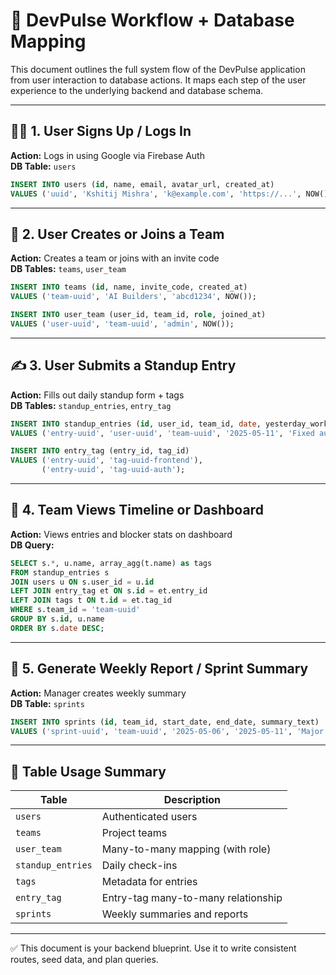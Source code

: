 
# 🔁 DevPulse Workflow + Database Mapping

This document outlines the full system flow of the DevPulse application from user interaction to database actions. It maps each step of the user experience to the underlying backend and database schema.

---

## 🧍‍♂️ 1. User Signs Up / Logs In

**Action:** Logs in using Google via Firebase Auth  
**DB Table:** `users`

```sql
INSERT INTO users (id, name, email, avatar_url, created_at)
VALUES ('uuid', 'Kshitij Mishra', 'k@example.com', 'https://...', NOW());
```

---

## 👥 2. User Creates or Joins a Team

**Action:** Creates a team or joins with an invite code  
**DB Tables:** `teams`, `user_team`

```sql
INSERT INTO teams (id, name, invite_code, created_at)
VALUES ('team-uuid', 'AI Builders', 'abcd1234', NOW());

INSERT INTO user_team (user_id, team_id, role, joined_at)
VALUES ('user-uuid', 'team-uuid', 'admin', NOW());
```

---

## ✍️ 3. User Submits a Standup Entry

**Action:** Fills out daily standup form + tags  
**DB Tables:** `standup_entries`, `entry_tag`

```sql
INSERT INTO standup_entries (id, user_id, team_id, date, yesterday_work, today_plan, blockers, created_at)
VALUES ('entry-uuid', 'user-uuid', 'team-uuid', '2025-05-11', 'Fixed auth bug', 'Start API integration', 'None', NOW());

INSERT INTO entry_tag (entry_id, tag_id)
VALUES ('entry-uuid', 'tag-uuid-frontend'),
       ('entry-uuid', 'tag-uuid-auth');
```

---

## 🧾 4. Team Views Timeline or Dashboard

**Action:** Views entries and blocker stats on dashboard  
**DB Query:**

```sql
SELECT s.*, u.name, array_agg(t.name) as tags
FROM standup_entries s
JOIN users u ON s.user_id = u.id
LEFT JOIN entry_tag et ON s.id = et.entry_id
LEFT JOIN tags t ON t.id = et.tag_id
WHERE s.team_id = 'team-uuid'
GROUP BY s.id, u.name
ORDER BY s.date DESC;
```

---

## 📆 5. Generate Weekly Report / Sprint Summary

**Action:** Manager creates weekly summary  
**DB Table:** `sprints`

```sql
INSERT INTO sprints (id, team_id, start_date, end_date, summary_text)
VALUES ('sprint-uuid', 'team-uuid', '2025-05-06', '2025-05-11', 'Major API work. Frequent frontend blockers.');
```

---

## 🧱 Table Usage Summary

| Table           | Description |
|------------------|-------------|
| `users`          | Authenticated users |
| `teams`          | Project teams |
| `user_team`      | Many-to-many mapping (with role) |
| `standup_entries`| Daily check-ins |
| `tags`           | Metadata for entries |
| `entry_tag`      | Entry-tag many-to-many relationship |
| `sprints`        | Weekly summaries and reports |

---

✅ This document is your backend blueprint. Use it to write consistent routes, seed data, and plan queries.
